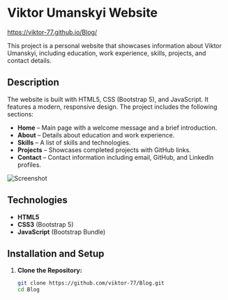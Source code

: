 # Viktor Umanskyi Website

https://viktor-77.github.io/Blog/

This project is a personal website that showcases information about Viktor Umanskyi, including education, work experience, skills, projects, and contact details.

## Description

The website is built with HTML5, CSS (Bootstrap 5), and JavaScript. It features a modern, responsive design. The project includes the following sections:
- **Home** – Main page with a welcome message and a brief introduction.
- **About** – Details about education and work experience.
- **Skills** – A list of skills and technologies.
- **Projects** – Showcases completed projects with GitHub links.
- **Contact** – Contact information including email, GitHub, and LinkedIn profiles.

![Screenshot](https://github.com/user-attachments/assets/13002e93-9a85-4748-bfec-a150a015b55a)

## Technologies

- **HTML5**
- **CSS3** (Bootstrap 5)
- **JavaScript** (Bootstrap Bundle)

## Installation and Setup

1. **Clone the Repository:**

   ```bash
   git clone https://github.com/viktor-77/Blog.git
   cd Blog
